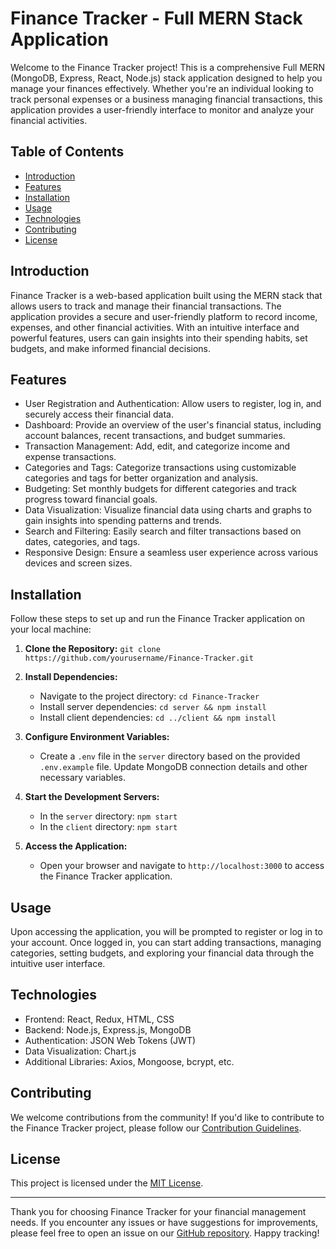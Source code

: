 # Finance Tracker - Full MERN Stack Application

Welcome to the Finance Tracker project! This is a comprehensive Full MERN (MongoDB, Express, React, Node.js) stack application designed to help you manage your finances effectively. Whether you're an individual looking to track personal expenses or a business managing financial transactions, this application provides a user-friendly interface to monitor and analyze your financial activities.

## Table of Contents

- [Introduction](#introduction)
- [Features](#features)
- [Installation](#installation)
- [Usage](#usage)
- [Technologies](#technologies)
- [Contributing](#contributing)
- [License](#license)

## Introduction

Finance Tracker is a web-based application built using the MERN stack that allows users to track and manage their financial transactions. The application provides a secure and user-friendly platform to record income, expenses, and other financial activities. With an intuitive interface and powerful features, users can gain insights into their spending habits, set budgets, and make informed financial decisions.

## Features

- User Registration and Authentication: Allow users to register, log in, and securely access their financial data.
- Dashboard: Provide an overview of the user's financial status, including account balances, recent transactions, and budget summaries.
- Transaction Management: Add, edit, and categorize income and expense transactions.
- Categories and Tags: Categorize transactions using customizable categories and tags for better organization and analysis.
- Budgeting: Set monthly budgets for different categories and track progress toward financial goals.
- Data Visualization: Visualize financial data using charts and graphs to gain insights into spending patterns and trends.
- Search and Filtering: Easily search and filter transactions based on dates, categories, and tags.
- Responsive Design: Ensure a seamless user experience across various devices and screen sizes.

## Installation

Follow these steps to set up and run the Finance Tracker application on your local machine:

1. **Clone the Repository:** `git clone https://github.com/yourusername/Finance-Tracker.git`

2. **Install Dependencies:**
   - Navigate to the project directory: `cd Finance-Tracker`
   - Install server dependencies: `cd server && npm install`
   - Install client dependencies: `cd ../client && npm install`

3. **Configure Environment Variables:**
   - Create a `.env` file in the `server` directory based on the provided `.env.example` file. Update MongoDB connection details and other necessary variables.

4. **Start the Development Servers:**
   - In the `server` directory: `npm start`
   - In the `client` directory: `npm start`

5. **Access the Application:**
   - Open your browser and navigate to `http://localhost:3000` to access the Finance Tracker application.

## Usage

Upon accessing the application, you will be prompted to register or log in to your account. Once logged in, you can start adding transactions, managing categories, setting budgets, and exploring your financial data through the intuitive user interface.

## Technologies

- Frontend: React, Redux, HTML, CSS
- Backend: Node.js, Express.js, MongoDB
- Authentication: JSON Web Tokens (JWT)
- Data Visualization: Chart.js
- Additional Libraries: Axios, Mongoose, bcrypt, etc.

## Contributing

We welcome contributions from the community! If you'd like to contribute to the Finance Tracker project, please follow our [Contribution Guidelines](CONTRIBUTING.md).

## License

This project is licensed under the [MIT License](LICENSE).

---

Thank you for choosing Finance Tracker for your financial management needs. If you encounter any issues or have suggestions for improvements, please feel free to open an issue on our [GitHub repository](https://github.com/yourusername/Finance-Tracker). Happy tracking!
